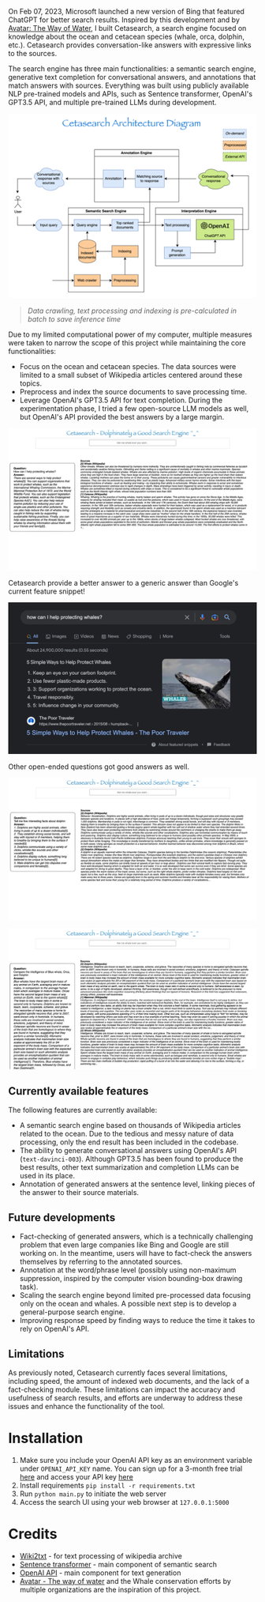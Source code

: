 On Feb 07, 2023, Microsoft launched a new version of Bing that featured ChatGPT for better search results. Inspired by this development and by [Avatar: The Way of Water](https://www.avatar.com/), I built Cetasearch, a search engine focused on knowledge about the ocean and cetacean species (whale, orca, dolphin, etc.). Cetasearch provides conversation-like answers with expressive links to the sources.

The search engine has three main functionalities: a semantic search engine, generative text completion for conversational answers, and annotations that match answers with sources. Everything was built using publicly available NLP pre-trained models and APIs, such as Sentence transformer, OpenAI's GPT3.5 API, and multiple pre-trained LLMs during development.

![Cetasearch's Technical Architecture Diagram](/static/images/Cetasearch_TAD.png)

> *Data crawling, text processing and indexing is pre-calculated in batch to save inference time*

Due to my limited computational power of my computer, multiple measures were taken to narrow the scope of this project while maintaining the core functionalities:

- Focus on the ocean and cetacean species. The data sources were limited to a small subset of Wikipedia articles centered around these topics.
- Preprocess and index the source documents to save processing time.
- Leverage OpenAI's GPT3.5 API for text completion. During the experimentation phase, I tried a few open-source LLM models as well, but OpenAI's API provided the best answers by a large margin.

![Cetasearch's answer to a generic query](/static/images/how-help-protecting-whales.jpeg)

Cetasearch provide a better answer to a generic answer than Google's current feature snippet!

![Google snipet](/static/images/whale-protection-google-snipet.jpeg)

Other open-ended questions got good answers as well.

![Fact-based open-ended questions](/static/images/dolphin-interesting-facts.jpeg)

![Comparison](/static/images/itelligence-comparison.jpeg)

## Currently available features

The following features are currently available:

- A semantic search engine based on thousands of Wikipedia articles related to the ocean. Due to the tedious and messy nature of data processing, only the end result has been included in the codebase.
- The ability to generate conversational answers using OpenAI's API (`text-davinci-003`). Although GPT3.5 has been found to produce the best results, other text summarization and completion LLMs can be used in its place.
- Annotation of generated answers at the sentence level, linking pieces of the answer to their source materials.

## Future developments

- Fact-checking of generated answers, which is a technically challenging problem that even large companies like Bing and Google are still working on. In the meantime, users will have to fact-check the answers themselves by referring to the annotated sources.
- Annotation at the word/phrase level (possibly using non-maximum suppression, inspired by the computer vision bounding-box drawing task).
- Scaling the search engine beyond limited pre-processed data focusing only on the ocean and whales. A possible next step is to develop a general-purpose search engine.
- Improving response speed by finding ways to reduce the time it takes to rely on OpenAI's API.

## Limitations

As previously noted, Cetasearch currently faces several limitations, including speed, the amount of indexed web documents, and the lack of a fact-checking module. These limitations can impact the accuracy and usefulness of search results, and efforts are underway to address these issues and enhance the functionality of the tool.

# Installation

1. Make sure you include your OpenAI API key as an environment variable under `OPENAI_API_KEY` name. You can sign up for a 3-month free trial [here](https://openai.com/api/pricing/) and access your API key [here](https://help.openai.com/en/articles/4936850-where-do-i-find-my-secret-api-key)
2. Install requirements `pip install -r requirements.txt`
3. Run `python main.py` to initiate the web server
4. Access the search UI using your web browser at `127.0.0.1:5000`

# Credits

- [Wiki2txt](https://github.com/david-smejkal/wiki2txt) - for text processing of wikipedia archive
- [Sentence transformer](https://huggingface.co/sentence-transformers/multi-qa-distilbert-cos-v1) - main component of semantic search
- [OpenAI API](https://openai.com/api/) - main component for text generation
- [Avatar - The way of water](https://www.avatar.com/) and the Whale conservation efforts by multiple organizations are the inspiration of this project.
